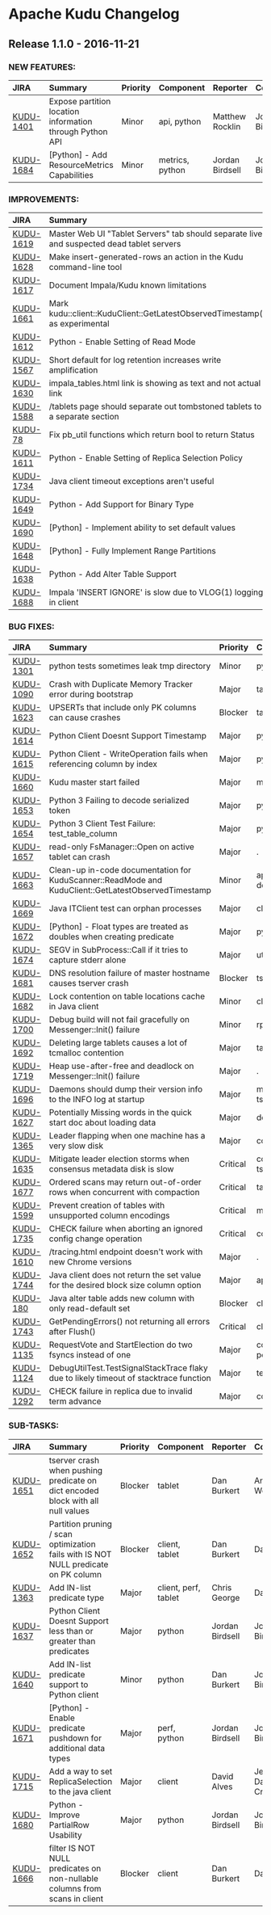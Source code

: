 
<!---
# Licensed to the Apache Software Foundation (ASF) under one
# or more contributor license agreements.  See the NOTICE file
# distributed with this work for additional information
# regarding copyright ownership.  The ASF licenses this file
# to you under the Apache License, Version 2.0 (the
# "License"); you may not use this file except in compliance
# with the License.  You may obtain a copy of the License at
#
#     http://www.apache.org/licenses/LICENSE-2.0
#
# Unless required by applicable law or agreed to in writing, software
# distributed under the License is distributed on an "AS IS" BASIS,
# WITHOUT WARRANTIES OR CONDITIONS OF ANY KIND, either express or implied.
# See the License for the specific language governing permissions and
# limitations under the License.
-->
# Apache Kudu Changelog

## Release 1.1.0 - 2016-11-21



### NEW FEATURES:

| JIRA | Summary | Priority | Component | Reporter | Contributor |
|:---- |:---- | :--- |:---- |:---- |:---- |
| [KUDU-1401](https://issues.apache.org/jira/browse/KUDU-1401) | Expose partition location information through Python API |  Minor | api, python | Matthew Rocklin | Jordan Birdsell |
| [KUDU-1684](https://issues.apache.org/jira/browse/KUDU-1684) | [Python] - Add ResourceMetrics Capabilities |  Minor | metrics, python | Jordan Birdsell | Jordan Birdsell |


### IMPROVEMENTS:

| JIRA | Summary | Priority | Component | Reporter | Contributor |
|:---- |:---- | :--- |:---- |:---- |:---- |
| [KUDU-1619](https://issues.apache.org/jira/browse/KUDU-1619) | Master Web UI "Tablet Servers" tab should separate live and suspected dead tablet servers |  Major | master | Dan Burkert | Ninad Shringarpure |
| [KUDU-1628](https://issues.apache.org/jira/browse/KUDU-1628) | Make insert-generated-rows an action in the Kudu command-line tool |  Minor | . | Alexey Serbin | Alexey Serbin |
| [KUDU-1617](https://issues.apache.org/jira/browse/KUDU-1617) | Document Impala/Kudu known limitations |  Major | documentation | Dan Burkert | Dan Burkert |
| [KUDU-1661](https://issues.apache.org/jira/browse/KUDU-1661) | Mark kudu::client::KuduClient::GetLatestObservedTimestamp() as experimental |  Minor | api, client, documentation | Alexey Serbin | Alexey Serbin |
| [KUDU-1612](https://issues.apache.org/jira/browse/KUDU-1612) | Python - Enable Setting of Read Mode |  Minor | python | Jordan Birdsell | Jordan Birdsell |
| [KUDU-1567](https://issues.apache.org/jira/browse/KUDU-1567) | Short default for log retention increases write amplification |  Major | perf, tserver | Todd Lipcon | Todd Lipcon |
| [KUDU-1630](https://issues.apache.org/jira/browse/KUDU-1630) | impala\_tables.html link is showing as text and not actual link |  Major | documentation | Romain Rigaux | Ninad Shringarpure |
| [KUDU-1588](https://issues.apache.org/jira/browse/KUDU-1588) | /tablets page should separate out tombstoned tablets to a separate section |  Minor | tserver | Todd Lipcon | Ninad Shringarpure |
| [KUDU-78](https://issues.apache.org/jira/browse/KUDU-78) | Fix pb\_util functions which return bool to return Status |  Minor | util | Todd Lipcon | Smyatkin Maxim |
| [KUDU-1611](https://issues.apache.org/jira/browse/KUDU-1611) | Python - Enable Setting of Replica Selection Policy |  Major | perf, python | Jordan Birdsell | Jordan Birdsell |
| [KUDU-1734](https://issues.apache.org/jira/browse/KUDU-1734) | Java client timeout exceptions aren't useful |  Major | client | Matthew Jacobs | Jean-Daniel Cryans |
| [KUDU-1649](https://issues.apache.org/jira/browse/KUDU-1649) | Python - Add Support for Binary Type |  Major | python | Jordan Birdsell | Jordan Birdsell |
| [KUDU-1690](https://issues.apache.org/jira/browse/KUDU-1690) | [Python] - Implement ability to set default values |  Major | python | Jordan Birdsell | Jordan Birdsell |
| [KUDU-1648](https://issues.apache.org/jira/browse/KUDU-1648) | [Python] - Fully Implement Range Partitions |  Major | perf, python | Jordan Birdsell | Jordan Birdsell |
| [KUDU-1638](https://issues.apache.org/jira/browse/KUDU-1638) | Python - Add Alter Table Support |  Minor | python | Jordan Birdsell | Jordan Birdsell |
| [KUDU-1688](https://issues.apache.org/jira/browse/KUDU-1688) | Impala 'INSERT IGNORE' is slow due to VLOG(1) logging in client |  Major | impala, perf | Todd Lipcon | Alexey Serbin |


### BUG FIXES:

| JIRA | Summary | Priority | Component | Reporter | Contributor |
|:---- |:---- | :--- |:---- |:---- |:---- |
| [KUDU-1301](https://issues.apache.org/jira/browse/KUDU-1301) | python tests sometimes leak tmp directory |  Minor | python, test | Todd Lipcon | Jordan Birdsell |
| [KUDU-1090](https://issues.apache.org/jira/browse/KUDU-1090) | Crash with Duplicate Memory Tracker error during bootstrap |  Major | tablet, tserver | Todd Lipcon | Adar Dembo |
| [KUDU-1623](https://issues.apache.org/jira/browse/KUDU-1623) | UPSERTs that include only PK columns can cause crashes |  Blocker | tablet | Todd Lipcon |  |
| [KUDU-1614](https://issues.apache.org/jira/browse/KUDU-1614) | Python Client Doesnt Support Timestamp |  Major | python | Jordan Birdsell | Jordan Birdsell |
| [KUDU-1615](https://issues.apache.org/jira/browse/KUDU-1615) | Python Client - WriteOperation fails when referencing column by index |  Major | python | Jordan Birdsell | Jordan Birdsell |
| [KUDU-1660](https://issues.apache.org/jira/browse/KUDU-1660) | Kudu master start failed |  Major | master | Jarred Li |  |
| [KUDU-1653](https://issues.apache.org/jira/browse/KUDU-1653) | Python 3 Failing to decode serialized token |  Major | python | Jordan Birdsell | Jordan Birdsell |
| [KUDU-1654](https://issues.apache.org/jira/browse/KUDU-1654) | Python 3 Client Test Failure: test\_table\_column |  Major | python | Jordan Birdsell | Jordan Birdsell |
| [KUDU-1657](https://issues.apache.org/jira/browse/KUDU-1657) | read-only FsManager::Open on active tablet can crash |  Major | . | Dan Burkert | Dan Burkert |
| [KUDU-1663](https://issues.apache.org/jira/browse/KUDU-1663) | Clean-up in-code documentation for KuduScanner::ReadMode and KuduClient::GetLatestObservedTimestamp |  Minor | api, client, documentation | Alexey Serbin | Alexey Serbin |
| [KUDU-1669](https://issues.apache.org/jira/browse/KUDU-1669) | Java ITClient test can orphan processes |  Major | client | Adar Dembo | Jean-Daniel Cryans |
| [KUDU-1672](https://issues.apache.org/jira/browse/KUDU-1672) | [Python] - Float types are treated as doubles when creating predicate |  Major | python | Jordan Birdsell | Jordan Birdsell |
| [KUDU-1674](https://issues.apache.org/jira/browse/KUDU-1674) | SEGV in SubProcess::Call if it tries to capture stderr alone |  Major | util | Dinesh Bhat | Dinesh Bhat |
| [KUDU-1681](https://issues.apache.org/jira/browse/KUDU-1681) | DNS resolution failure of master hostname causes tserver crash |  Blocker | tserver | Dan Burkert | Dan Burkert |
| [KUDU-1682](https://issues.apache.org/jira/browse/KUDU-1682) | Lock contention on table locations cache in Java client |  Minor | client, perf | Todd Lipcon | Jean-Daniel Cryans |
| [KUDU-1700](https://issues.apache.org/jira/browse/KUDU-1700) | Debug build will not fail gracefully on Messenger::Init() failure |  Minor | rpc | Sailesh Mukil |  |
| [KUDU-1692](https://issues.apache.org/jira/browse/KUDU-1692) | Deleting large tablets causes a lot of tcmalloc contention |  Major | tablet, util | Todd Lipcon | Adar Dembo |
| [KUDU-1719](https://issues.apache.org/jira/browse/KUDU-1719) | Heap use-after-free and deadlock on Messenger::Init() failure |  Major | . | Sailesh Mukil |  |
| [KUDU-1696](https://issues.apache.org/jira/browse/KUDU-1696) | Daemons should dump their version info to the INFO log at startup |  Major | master, tserver | Todd Lipcon | Smyatkin Maxim |
| [KUDU-1627](https://issues.apache.org/jira/browse/KUDU-1627) | Potentially Missing words in the quick start doc about loading data |  Major | documentation | Romain Rigaux | Ninad Shringarpure |
| [KUDU-1365](https://issues.apache.org/jira/browse/KUDU-1365) | Leader flapping when one machine has a very slow disk |  Major | consensus | Mike Percy | Todd Lipcon |
| [KUDU-1635](https://issues.apache.org/jira/browse/KUDU-1635) | Mitigate leader election storms when consensus metadata disk is slow |  Critical | consensus, tserver | Todd Lipcon | Todd Lipcon |
| [KUDU-1677](https://issues.apache.org/jira/browse/KUDU-1677) | Ordered scans may return out-of-order rows when concurrent with compaction |  Critical | tablet | Todd Lipcon | Todd Lipcon |
| [KUDU-1599](https://issues.apache.org/jira/browse/KUDU-1599) | Prevent creation of tables with unsupported column encodings |  Critical | master | Todd Lipcon | Todd Lipcon |
| [KUDU-1735](https://issues.apache.org/jira/browse/KUDU-1735) | CHECK failure when aborting an ignored config change operation |  Critical | consensus | Todd Lipcon | Todd Lipcon |
| [KUDU-1610](https://issues.apache.org/jira/browse/KUDU-1610) | /tracing.html endpoint doesn't work with new Chrome versions |  Major | . | Dan Burkert | Todd Lipcon |
| [KUDU-1744](https://issues.apache.org/jira/browse/KUDU-1744) | Java client does not return the set value for the desired block size column option |  Major | api | Dimitris Tsirogiannis | Will Berkeley |
| [KUDU-180](https://issues.apache.org/jira/browse/KUDU-180) | Java alter table adds new column with only read-default set |  Blocker | client | Todd Lipcon | Todd Lipcon |
| [KUDU-1743](https://issues.apache.org/jira/browse/KUDU-1743) | GetPendingErrors() not returning all errors after Flush() |  Critical | client | Matthew Jacobs | Alexey Serbin |
| [KUDU-1135](https://issues.apache.org/jira/browse/KUDU-1135) | RequestVote and StartElection do two fsyncs instead of one |  Major | consensus, perf | Todd Lipcon | Todd Lipcon |
| [KUDU-1124](https://issues.apache.org/jira/browse/KUDU-1124) | DebugUtilTest.TestSignalStackTrace flaky due to likely timeout of stacktrace function |  Major | test, util | Mike Percy | Todd Lipcon |
| [KUDU-1292](https://issues.apache.org/jira/browse/KUDU-1292) | CHECK failure in replica due to invalid term advance |  Major | consensus | Todd Lipcon | Todd Lipcon |


### SUB-TASKS:

| JIRA | Summary | Priority | Component | Reporter | Contributor |
|:---- |:---- | :--- |:---- |:---- |:---- |
| [KUDU-1651](https://issues.apache.org/jira/browse/KUDU-1651) | tserver crash when pushing predicate on dict encoded block with all null values |  Blocker | tablet | Dan Burkert | Andrew Wong |
| [KUDU-1652](https://issues.apache.org/jira/browse/KUDU-1652) | Partition pruning / scan optimization fails with IS NOT NULL predicate on PK column |  Blocker | client, tablet | Dan Burkert | Dan Burkert |
| [KUDU-1363](https://issues.apache.org/jira/browse/KUDU-1363) | Add IN-list predicate type |  Major | client, perf, tablet | Chris George | Dan Burkert |
| [KUDU-1637](https://issues.apache.org/jira/browse/KUDU-1637) | Python Client Doesnt Support less than or greater than predicates |  Major | python | Jordan Birdsell | Jordan Birdsell |
| [KUDU-1640](https://issues.apache.org/jira/browse/KUDU-1640) | Add IN-list predicate support to Python client |  Minor | python | Dan Burkert | Jordan Birdsell |
| [KUDU-1671](https://issues.apache.org/jira/browse/KUDU-1671) | [Python] - Enable predicate pushdown for additional data types |  Major | perf, python | Jordan Birdsell | Jordan Birdsell |
| [KUDU-1715](https://issues.apache.org/jira/browse/KUDU-1715) | Add a way to set ReplicaSelection to the java client |  Major | client | David Alves | Jean-Daniel Cryans |
| [KUDU-1680](https://issues.apache.org/jira/browse/KUDU-1680) | Python - Improve PartialRow Usability |  Major | python | Jordan Birdsell | Jordan Birdsell |
| [KUDU-1666](https://issues.apache.org/jira/browse/KUDU-1666) | filter IS NOT NULL predicates on non-nullable columns from scans in client |  Blocker | client | Dan Burkert | Dan Burkert |


